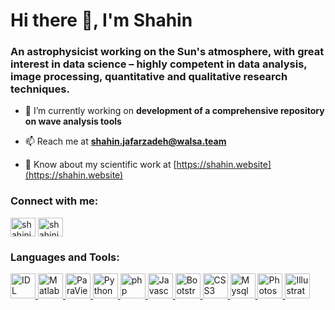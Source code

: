 <h1 >Hi there 👋, I'm Shahin</h1>
<h3>An astrophysicist working on the Sun's atmosphere, with great interest in data science – highly competent in data analysis, image processing, quantitative and qualitative research techniques.</h3>

- 🔭 I’m currently working on **development of a comprehensive repository on wave analysis tools**

- 📫 Reach me at **shahin.jafarzadeh@walsa.team**

- 📄 Know about my scientific work at [https://shahin.website](https://shahin.website)

<h3 align="left">Connect with me:</h3>
<p align="left">
<a href="https://twitter.com/shahinj" target="blank"><img align="center" src="https://cdn.jsdelivr.net/npm/simple-icons@3.0.1/icons/twitter.svg" alt="shahinj" height="30" width="40" /></a>
<a href="https://linkedin.com/in/shahinjafarzadeh" target="blank"><img align="center" src="https://cdn.jsdelivr.net/npm/simple-icons@3.0.1/icons/linkedin.svg" alt="shahinjafarzadeh" height="30" width="40" /></a>
</p>

<h3 align="left">Languages and Tools:</h3>
<p align="left"> <a href="https://www.l3harrisgeospatial.com/Software-Technology/IDL" target="_blank" rel="noreferrer"> <img src="https://shahin.website/logos/IDL_logo.png" alt="IDL" width="40" height="40"/> </a> <a href="https://www.mathworks.com" target="_blank" rel="noreferrer"> <img src="https://cdn.jsdelivr.net/gh/devicons/devicon/icons/matlab/matlab-original.svg" alt="Matlab" width="40" height="40"/> </a> <a href="https://www.paraview.org" target="_blank" rel="noreferrer"> <img src="https://shahin.website/logos/paraview.png" alt="ParaView" width="40" height="40"/> </a> <a href="https://www.python.org" target="_blank" rel="noreferrer"> <img src="https://cdn.jsdelivr.net/gh/devicons/devicon/icons/python/python-original.svg" alt="Python" width="40" height="40"/> </a> <a href="https://www.php.net" target="_blank" rel="noreferrer"> <img src="https://cdn.jsdelivr.net/gh/devicons/devicon/icons/php/php-original.svg" alt="php" width="40" height="40"/> </a> <a href="https://developer.mozilla.org/en-US/docs/Web/JavaScript" target="_blank" rel="noreferrer"> <img src="https://cdn.jsdelivr.net/gh/devicons/devicon/icons/javascript/javascript-original.svg" alt="Javascript" width="40" height="40"/> </a> <a href="https://getbootstrap.com" target="_blank" rel="noreferrer"> <img src="https://cdn.jsdelivr.net/gh/devicons/devicon/icons/bootstrap/bootstrap-original.svg" alt="Bootstrap" width="40" height="40"/> </a> <a href="https://www.w3schools.com/css/" target="_blank" rel="noreferrer"> <img src="https://cdn.jsdelivr.net/gh/devicons/devicon/icons/css3/css3-original.svg" alt="CSS3" width="40" height="40"/> </a> <a href="https://www.mysql.com/" target="_blank" rel="noreferrer"> <img src="https://cdn.jsdelivr.net/gh/devicons/devicon/icons/mysql/mysql-plain-wordmark.svg" alt="Mysql" width="40" height="40"/> </a> <a href="https://www.adobe.com/in/products/photoshop.html" target="_blank" rel="noreferrer"> <img src="https://cdn.jsdelivr.net/gh/devicons/devicon/icons/photoshop/photoshop-line.svg" alt="Photoshop" width="40" height="40"/> </a> <a href="https://www.adobe.com/in/products/illustrator.html" target="_blank" rel="noreferrer"> <img src="https://cdn.jsdelivr.net/gh/devicons/devicon/icons/illustrator/illustrator-line.svg" alt="Illustrator" width="40" height="40"/> </a> </p>
